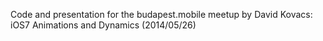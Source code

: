 Code and presentation for the budapest.mobile meetup by David Kovacs: iOS7 Animations and Dynamics (2014/05/26)
